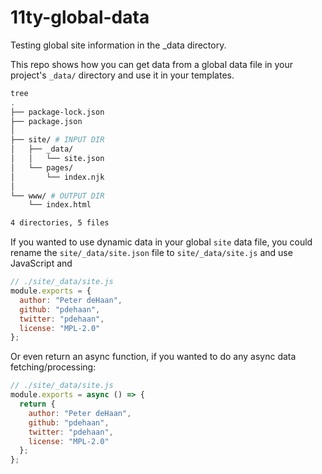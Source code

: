 # 11ty-global-data

Testing global site information in the _data directory.

This repo shows how you can get data from a global data file in your project's `_data/` directory and use it in your templates.

```sh
tree
.
├── package-lock.json
├── package.json
│
├── site/ # INPUT DIR
│   ├── _data/
│   │   └── site.json
│   └── pages/
│       └── index.njk
│
└── www/ # OUTPUT DIR
    └── index.html

4 directories, 5 files
```

If you wanted to use dynamic data in your global `site` data file, you could rename the `site/_data/site.json` file to `site/_data/site.js` and use JavaScript and

```js
// ./site/_data/site.js
module.exports = {
  author: "Peter deHaan",
  github: "pdehaan",
  twitter: "pdehaan",
  license: "MPL-2.0"
};
```

Or even return an async function, if you wanted to do any async data fetching/processing:

```js
// ./site/_data/site.js
module.exports = async () => {
  return {
    author: "Peter deHaan",
    github: "pdehaan",
    twitter: "pdehaan",
    license: "MPL-2.0"
  };
};
```

